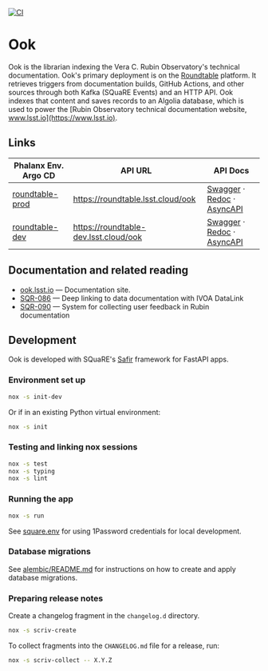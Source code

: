 [![CI](https://github.com/lsst-sqre/ook/actions/workflows/ci.yaml/badge.svg)](https://github.com/lsst-sqre/ook/actions/workflows/ci.yaml)

# Ook

Ook is the librarian indexing the Vera C. Rubin Observatory's technical documentation.
Ook's primary deployment is on the [Roundtable](https://phalanx.lsst.io/environments/roundtable-prod/index.html) platform.
It retrieves triggers from documentation builds, GitHub Actions, and other sources through both Kafka (SQuaRE Events) and an HTTP API.
Ook indexes that content and saves records to an Algolia database, which is used to power the [Rubin Observatory technical documentation website, www.lsst.io](https://www.lsst.io).

## Links

| Phalanx Env. Argo CD                                                                                    | API URL                               | API Docs                                                                                                                                                                  |
| ------------------------------------------------------------------------------------------------------- | ------------------------------------- | ------------------------------------------------------------------------------------------------------------------------------------------------------------------------- |
| [roundtable-prod](https://roundtable.lsst.cloud/argo-cd/applications/argocd/ook?view=tree&resource=)    | https://roundtable.lsst.cloud/ook     | [Swagger](https://roundtable.lsst.cloud/ook/docs) · [Redoc](https://roundtable.lsst.cloud/ook/redoc) · [AsyncAPI](https://roundtable.lsst.cloud/ook/asyncapi)             |
| [roundtable-dev](https://roundtable-dev.lsst.cloud/argo-cd/applications/argocd/ook?view=tree&resource=) | https://roundtable-dev.lsst.cloud/ook | [Swagger](https://roundtable-dev.lsst.cloud/ook/docs) · [Redoc](https://roundtable-dev.lsst.cloud/ook/redoc) · [AsyncAPI](https://roundtable-dev.lsst.cloud/ook/asyncapi) |

## Documentation and related reading

- [ook.lsst.io](https://ook.lsst.io) — Documentation site.
- [SQR-086](https://sqr-086.lsst.io) — Deep linking to data documentation with IVOA DataLink
- [SQR-090](https://sqr-090.lsst.io) — System for collecting user feedback in Rubin documentation

## Development

Ook is developed with SQuaRE's [Safir](https://safir.lsst.io) framework for FastAPI apps.

### Environment set up

```bash
nox -s init-dev
```

Or if in an existing Python virtual environment:

```bash
nox -s init
```

### Testing and linking nox sessions

```bash
nox -s test
nox -s typing
nox -s lint
```

### Running the app

```bash
nox -s run
```

See [square.env](./square.env) for using 1Password credentials for local development.

### Database migrations

See [alembic/README.md](alembic/README.md) for instructions on how to create and apply database migrations.

### Preparing release notes

Create a changelog fragment in the `changelog.d` directory.

```bash
nox -s scriv-create
```

To collect fragments into the `CHANGELOG.md` file for a release, run:

```bash
nox -s scriv-collect -- X.Y.Z
```
